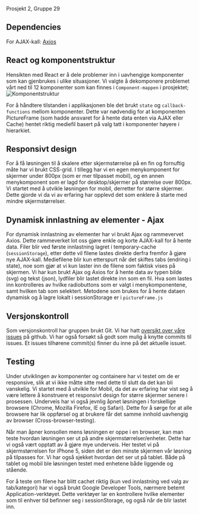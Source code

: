Prosjekt 2, Gruppe 29

## Dependencies
For AJAX-kall: [Axios](https://github.com/axios/axios)


## React og komponentstruktur
Hensikten med React er å dele problemer inn i uavhengige komponenter som kan gjenbrukes i ulike situasjoner. Vi valgte å dekomponere problemet vårt ned til 12 komponenter som kan finnes i `Component-mappen` i prosjektet;
![Komponentstruktur](https://user-images.githubusercontent.com/20125339/45820011-1542cf00-bce6-11e8-946a-06e7e6bc8125.png)

For å håndtere tilstanden i applikasjonen ble det brukt `state` og `callback-functions` mellom komponenter. Dette var nødvendig for at komponenten PictureFrame (som hadde ansvaret for å hente data enten via AJAX eller Cache) hentet riktig mediefil basert på valg tatt i komponenter høyere i hierarkiet.

## Responsivt design
For å få løsningen til å skalere etter skjermstørrelse på en fin og fornuftig måte har vi brukt CSS-grid. I tillegg har vi en egen menykomponent for skjermer under 800px (som er mer tilpasset mobil), og en annen menykomponent som er lagd for desktop/skjermer på størrelse over 800px. Vi startet med å utvikle løsningen for mobil, derretter for større skjermer. Dette gjorde vi da vi av erfaring har opplevd det som enklere å starte med mindre skjermstørrelser. 

## Dynamisk innlastning av elementer - Ajax
For dynamisk innlastning av elementer har vi brukt Ajax og rammevervet Axios. Dette rammeverket lot oss gjøre enkle og korte AJAX-kall for å hente data. Filer blir ved første innlastning lagret i temporary-cache (`sessionStorage`), etter dette vil filene lastes direkte derfra fremfor å gjøre nye AJAX-kall. Mediefilene blir kun etterspurt når det skiftes tabs (endring i state), noe som gjør at vi kun laster inn de filene som faktisk vises på skjermen. Vi har kun brukt Ajax og Axios for å hente data av typen bilde (svg) og tekst (json), lydfiler blir lastet direkte inn som en fil. Hva som lastes inn kontrolleres av hvilke radiobuttons som er valgt i menykomponentene, samt hvilken tab som selektert. Metodene som brukes for å hente dataen dynamisk og å lagre lokalt i sessionStorage er i `pictureFrame.js`


## Versjonskontroll
Som versjonskontroll har gruppen brukt Git. Vi har hatt [oversikt over våre issues](https://github.com/IT2810/it2810-webutvikling-h18-prosjekt-2-gruppe--29/issues) på github. Vi har også forsøkt så godt som mulig å knytte commits til issues. Et issues tilhørene commit(s) finner du inne på det aktuelle issuet. 
 

##  Testing
Under utviklingen av komponenter og containere har vi testet om de er responsive, slik at vi ikke måtte sitte med dette til slutt da det kan bli vanskelig. Vi startet med å utvikle for Mobil, da det av erfaring har vist seg å være lettere å konstruere et responsivt design for større skjermer senere i prosessen. Underveis har vi også jevnlig åpnet løsningen i forskellige browsere (Chrome, Mozilla Firefox, IE og Safari). Dette for å sørge for at alle browsere har lik oppførsel og at brukere får det samme innhold uavhengig av browser (Cross-browser-testing). 

Når man åpner konsollen mens løsningen er oppe i en browser, kan man teste hvordan løsningen ser ut på andre skjermstørrelser/enheter. Dette har vi også vært opptatt av å gjøre mye underveis. Her testet vi på skjermstørrelsen for iPhone 5, siden det er den minste skjermen vår løsning på tilpasses for. Vi har også sjekket hvordan det ser ut på tablet. Både på tablet og mobil ble løsningen testet med enhetene både liggende og stående. 

For å teste om filene har blitt cachet riktig (kun ved innlastning ved valg av tab/kategori) har vi også brukt Google Developer Tools, nærmere betemt Application-verktøyet. Dette verktøyer lar en kontrollere hvilke elementer som til enhver tid befinner seg i sessionStorage, og også når de blir lastet inn. 


